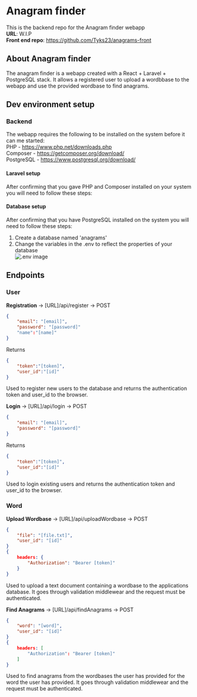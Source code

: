 # Anagram finder

This is the backend repo for the Anagram finder webapp  
**URL**: W.I.P  
**Front end repo**: https://github.com/Tyks23/anagrams-front  

## About Anagram finder

The anagram finder is a webapp created with a React + Laravel + PostgreSQL stack. It allows a registered user to upload a wordbbase to the webapp and use the provided wordbase to find anagrams.

## Dev environment setup

### Backend 

The webapp requires the following to be installed on the system before it can me started:  
PHP - https://www.php.net/downloads.php  
Composer - https://getcomposer.org/download/  
PostgreSQL - https://www.postgresql.org/download/  


#### Laravel setup
After confirming that you gave PHP and Composer installed on your system you will need to follow these steps:  


#### Database setup

After confirming that you have PostgreSQL installed on the system you will need to follow these steps:  
1) Create a database named 'anagrams'  
2) Change the variables in the .env to reflect the properties of your database  
![.env image](https://i.imgur.com/eca34Tt.png)

## Endpoints
### User
**Registration** -> [URL]/api/register -> POST
```json
{
    "email": "[email]", 
    "password": "[password]" 
    "name":"[name]"
}
```  
Returns  
```json
{
    "token":"[token]",
    "user_id":"[id]"
}
```  
Used to register new users to the database and returns the authentication token and user_id to the browser.  
  
**Login** -> [URL]/api/login -> POST
```json
{
    "email": "[email]", 
    "password": "[password]"
}
```  
Returns  
```json
{
    "token":"[token]",
    "user_id":"[id]"
}
```  
Used to login existing users and returns the authentication token and user_id to the browser.  
  
### Word

**Upload Wordbase** -> [URL]/api/uploadWordbase -> POST
```json
{
    "file": "[file.txt]", 
    "user_id": "[id]"
}
{ 
    headers: {
        "Authorization": "Bearer [token]"
    }
}
```  
Used to upload a text document containing a wordbase to the applications database. It goes through validation middlewear and the request must be authenticated.  

**Find Anagrams** -> [URL]/api/findAnagrams -> POST
```json
{
    "word": "[word]", 
    "user_id": "[id]"
}
{ 
    headers: [
        "Authorization": "Bearer [token]"
    ]
}
```  
Used to find anagrams from the wordbases the user has provided for the word the user has provided. It goes through validation middlewear and the request must be authenticated.  



